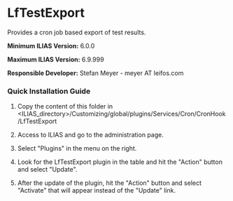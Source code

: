 # LfTestExport

Provides a cron job based export of test results.

**Minimum ILIAS Version:**
6.0.0

**Maximum ILIAS Version:**
6.9.999

**Responsible Developer:**
Stefan Meyer - meyer AT leifos.com


### Quick Installation Guide
1. Copy the content of this folder in <ILIAS_directory>/Customizing/global/plugins/Services/Cron/CronHook/LfTestExport

2. Access to ILIAS and go to the administration page.

3. Select "Plugins" in the menu on the right.

5. Look for the LfTestExport plugin in the table and hit the "Action" button and select "Update".

6. After the update of the plugin, hit the "Action" button and select "Activate" that will appear instead of the "Update" link.
